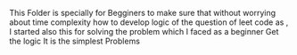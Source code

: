 This Folder is specially for Begginers to make sure that without worrying about time complexity 
how to develop logic of the question of leet code as , I started also this for solving the problem which I  faced as a beginner 
Get the logic It is the simplest Problems

